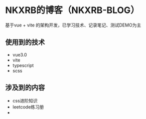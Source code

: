 # NKXRB的博客（NKXRB-BLOG）

基于vue + vite 的架构开发，已学习技术、记录笔记、测试DEMO为主

## 使用到的技术
- vue3.0
- vite
- typescript
- scss

## 涉及到的内容
- css进阶知识
- leetcode练习册
- 

